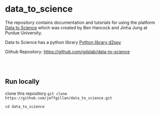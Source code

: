 # data_to_science

The repository contains documentation and tutorials for using the platform [Data to Science](https://ps2.d2s.org/) which was created by Ben Hancock and Jinha Jung at Purdue University. 

Data to Science has a python library [Python library d2spy](https://py.d2s.org/)

Github Repository: https://github.com/gdslab/data-to-science

<br>
<br>

## Run locally

clone this repository
`git clone https://github.com/jeffgillan/data_to_science.git`

`cd data_to_science`





